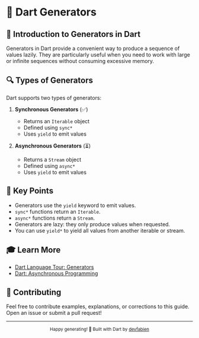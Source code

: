 # 🔄 Dart Generators

## 🚀 Introduction to Generators in Dart

Generators in Dart provide a convenient way to produce a sequence of values lazily. They are particularly useful when you need to work with large or infinite sequences without consuming excessive memory.

## 🔍 Types of Generators

Dart supports two types of generators:

1. **Synchronous Generators** (✅)
   - Returns an `Iterable` object
   - Defined using `sync*`
   - Uses `yield` to emit values

2. **Asynchronous Generators** (⏳)
   - Returns a `Stream` object
   - Defined using `async*`
   - Uses `yield` to emit values



## 🔑 Key Points

- Generators use the `yield` keyword to emit values.
- `sync*` functions return an `Iterable`.
- `async*` functions return a `Stream`.
- Generators are lazy: they only produce values when requested.
- You can use `yield*` to yield all values from another iterable or stream.

## 🎓 Learn More

- [Dart Language Tour: Generators](https://dart.dev/guides/language/language-tour#generators)
- [Dart: Asynchronous Programming](https://dart.dev/codelabs/async-await)

## 🤝 Contributing

Feel free to contribute examples, explanations, or corrections to this guide. Open an issue or submit a pull request!

---

<div align="center">
  <sub>Happy generating! 🎲 Built with Dart by <a href="https://github.com/devfabien">devfabien</a></sub>
</div>
